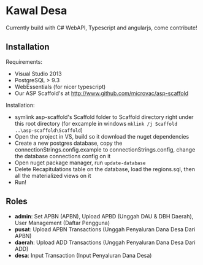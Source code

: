 # Kawal Desa
Currently build with C# WebAPI, Typescript and angularjs, come contribute!

## Installation

Requirements:

- Visual Studio 2013
- PostgreSQL > 9.3
- WebEssentials (for nicer typescript)
- Our ASP Scaffold's at http://www.github.com/microvac/asp-scaffold

Installation:

- symlink asp-scaffold's Scaffold folder to Scaffold directory right under this root directory (for excample in windows `mklink /j Scaffold ..\asp-scaffold\Scaffold`)
- Open the project in VS, build so it download the nuget dependencies
- Create a new postgres database, copy the connectionStrings.config.example to connectionStrings.config, change the database connections config on it
- Open nuget package manager, run `update-database`
- Delete Recapitulations table on the database, load the regions.sql, then all the materialized views on it
- Run!

## Roles

- **admin**: Set APBN (APBN), Upload APBD (Unggah DAU & DBH Daerah), User Management (Daftar Pengguna)
- **pusat**: Upload APBN Transactions (Unggah Penyaluran Dana Desa Dari APBN)
- **daerah**: Upload ADD Transactions (Unggah Penyaluran Dana Desa Dari ADD)
- **desa**: Input Transaction (Input Penyaluran Dana Desa)